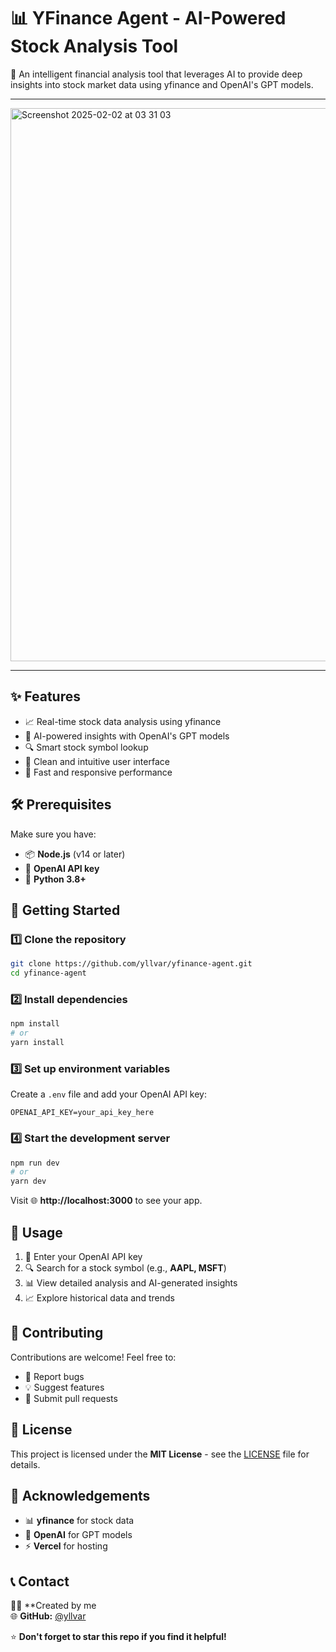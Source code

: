 # 📊 YFinance Agent - AI-Powered Stock Analysis Tool

🤖 An intelligent financial analysis tool that leverages AI to provide deep insights into stock market data using yfinance and OpenAI's GPT models.

---

<img width="885" alt="Screenshot 2025-02-02 at 03 31 03" src="https://github.com/user-attachments/assets/98b0ef22-f412-43e1-a350-44bb317576f4" />

---

## ✨ Features

- 📈 Real-time stock data analysis using yfinance
- 🧠 AI-powered insights with OpenAI's GPT models
- 🔍 Smart stock symbol lookup
- 📱 Clean and intuitive user interface
- 🚀 Fast and responsive performance

## 🛠️ Prerequisites

Make sure you have:
- 📦 **Node.js** (v14 or later)
- 🔑 **OpenAI API key**
- 🐍 **Python 3.8+**

## 🚀 Getting Started

### 1️⃣ Clone the repository
```bash
git clone https://github.com/yllvar/yfinance-agent.git
cd yfinance-agent
```

### 2️⃣ Install dependencies
```bash
npm install
# or
yarn install
```

### 3️⃣ Set up environment variables
Create a `.env` file and add your OpenAI API key:
```plaintext
OPENAI_API_KEY=your_api_key_here
```

### 4️⃣ Start the development server
```bash
npm run dev
# or
yarn dev
```

Visit 🌐 **http://localhost:3000** to see your app.

## 🌟 Usage

1. 🔑 Enter your OpenAI API key
2. 🔍 Search for a stock symbol (e.g., **AAPL, MSFT**)
3. 📊 View detailed analysis and AI-generated insights
4. 📈 Explore historical data and trends

## 🤝 Contributing

Contributions are welcome! Feel free to:

- 🐛 Report bugs
- 💡 Suggest features
- 🔧 Submit pull requests

## 📝 License

This project is licensed under the **MIT License** - see the [LICENSE](LICENSE) file for details.

## 🙏 Acknowledgements

- 📊 **yfinance** for stock data
- 🤖 **OpenAI** for GPT models
- ⚡ **Vercel** for hosting

## 📞 Contact

👨‍💻 **Created by me  
🌐 **GitHub:** [@yllvar](https://github.com/yllvar)

⭐ **Don't forget to star this repo if you find it helpful!**
